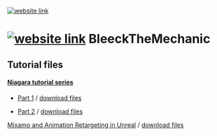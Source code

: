 [![website link](https://raw.githubusercontent.com/Bleeck/bleeck.github.com/master/assets/images/cA4aKEIPQrerBnp1yGHv_IMG_9534-3-2.jpg)](https://bleeck.github.io)


# [![website link](https://raw.githubusercontent.com/Bleeck/bleeck.github.com/master/assets/images/favicon.png)](https://bleeck.github.io) BleeckTheMechanic


## Tutorial files

#### [Niagara tutorial series](https://www.youtube.com/playlist?list=PLcDcPCfgLOnCzYTufd6DXOJ-6-oacih_D)

* [Part 1](https://bleeck.github.io/niagara/2020/01/11/niagara-tutorial-series-part1.html) / [download files](https://github.com/Bleeck/BleeckTheMechanic/tree/Niagara_StarterFiles_Part2)

* [Part 2](https://trello.com/b/jvOj18Ra/bleeck-the-mechanic) / [download files](https://github.com/Bleeck/BleeckTheMechanic/tree/Niagara_StarterFiles_Part2)

[Mixamo and Animation Retargeting in Unreal](https://bleeck.github.io/blender/2020/01/07/Mixamo-and-Animation-Retargeting-in-Unreal.html) / [download files](https://github.com/Bleeck/BleeckTheMechanic/tree/Mixamo_and_Animation_Retargeting_in_Unreal)
